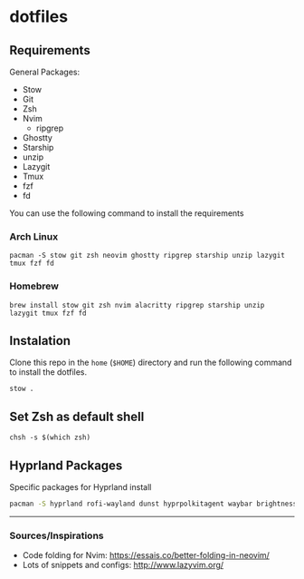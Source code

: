 # dotfiles

## Requirements

General Packages:

- Stow
- Git
- Zsh
- Nvim
  - ripgrep
- Ghostty
- Starship
- unzip
- Lazygit
- Tmux
- fzf
- fd

You can use the following command to install the requirements

### Arch Linux

```shell
pacman -S stow git zsh neovim ghostty ripgrep starship unzip lazygit tmux fzf fd
```

### Homebrew

```shell
brew install stow git zsh nvim alacritty ripgrep starship unzip lazygit tmux fzf fd
```

## Instalation

Clone this repo in the `home` (`$HOME`) directory and run the following command to install the dotfiles.

```shell
stow .
```

## Set Zsh as default shell

```shell
chsh -s $(which zsh)
```

## Hyprland Packages

Specific packages for Hyprland install

```sh
pacman -S hyprland rofi-wayland dunst hyprpolkitagent waybar brightnessctl hyprpaper pavucontrol
```

---

### Sources/Inspirations

- Code folding for Nvim: https://essais.co/better-folding-in-neovim/
- Lots of snippets and configs: http://www.lazyvim.org/
